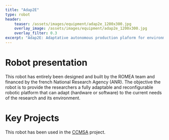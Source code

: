 ```yaml
---
title: "Adap2E"
type: robot
header:
    teaser: /assets/images/equipment/adap2e_1200x300.jpg
    overlay_image: /assets/images/equipment/adap2e_1200x300.jpg
    overlay_filter: 0.3
excerpt: "Adap2E: Adaptative autonomous production plaform for environment"
---
```


# Robot presentation

This robot has entirely been designed and built by the ROMEA team and financed by the french National Research Agency (ANR). The objective the robot is to provide the researchers a fully adaptable and reconfigurable robotic platform that can adapt (hardware or software) to the current needs of the research and its environment.

# Key Projects

This robot has been used in the [CCMSA](/projects/ccmsa) project.